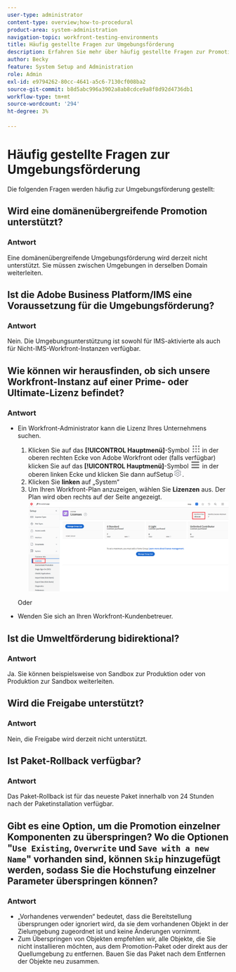 ```yaml
---
user-type: administrator
content-type: overview;how-to-procedural
product-area: system-administration
navigation-topic: workfront-testing-environments
title: Häufig gestellte Fragen zur Umgebungsförderung
description: Erfahren Sie mehr über häufig gestellte Fragen zur Promotion von Workfront-Umgebungen.
author: Becky
feature: System Setup and Administration
role: Admin
exl-id: e9794262-80cc-4641-a5c6-7130cf008ba2
source-git-commit: b8d5abc996a3902a8ab8cdce9a8f8d92d4736db1
workflow-type: tm+mt
source-wordcount: '294'
ht-degree: 3%

---
```


# Häufig gestellte Fragen zur Umgebungsförderung

Die folgenden Fragen werden häufig zur Umgebungsförderung gestellt:

## Wird eine domänenübergreifende Promotion unterstützt?

### Antwort

Eine domänenübergreifende Umgebungsförderung wird derzeit nicht unterstützt. Sie müssen zwischen Umgebungen in derselben Domain weiterleiten.

## Ist die Adobe Business Platform/IMS eine Voraussetzung für die Umgebungsförderung?

### Antwort

Nein. Die Umgebungsunterstützung ist sowohl für IMS-aktivierte als auch für Nicht-IMS-Workfront-Instanzen verfügbar.

## Wie können wir herausfinden, ob sich unsere Workfront-Instanz auf einer Prime- oder Ultimate-Lizenz befindet?

### Antwort

* Ein Workfront-Administrator kann die Lizenz Ihres Unternehmens suchen.

   1. Klicken Sie auf das **[!UICONTROL Hauptmenü]**-Symbol ![Hauptmenü](/help/_includes/assets/main-menu-icon.png) in der oberen rechten Ecke von Adobe Workfront oder (falls verfügbar) klicken Sie auf das **[!UICONTROL Hauptmenü]**-Symbol ![Hauptmenü](/help/_includes/assets/main-menu-icon-left-nav.png) in der oberen linken Ecke und klicken Sie dann auf **&#x200B;**&#x200B;Setup![Setup-Symbol](/help/_includes/assets/gear-icon-setup.png).
   1. Klicken Sie **linken** auf „System“
   1. Um Ihren Workfront-Plan anzuzeigen, wählen Sie **Lizenzen** aus.
Der Plan wird oben rechts auf der Seite angezeigt.
      ![Plan suchen](assets/locate-plan.png)

  Oder
* Wenden Sie sich an Ihren Workfront-Kundenbetreuer.

## Ist die Umweltförderung bidirektional?

### Antwort

Ja. Sie können beispielsweise von Sandbox zur Produktion oder von Produktion zur Sandbox weiterleiten.

## Wird die Freigabe unterstützt?

### Antwort

Nein, die Freigabe wird derzeit nicht unterstützt.

## Ist Paket-Rollback verfügbar?

### Antwort

Das Paket-Rollback ist für das neueste Paket innerhalb von 24 Stunden nach der Paketinstallation verfügbar.

## Gibt es eine Option, um die Promotion einzelner Komponenten zu überspringen? Wo die Optionen &quot;`Use Existing`, `Overwrite` und `Save with a new Name`&quot; vorhanden sind, können `Skip` hinzugefügt werden, sodass Sie die Hochstufung einzelner Parameter überspringen können?

### Antwort

* „Vorhandenes verwenden“ bedeutet, dass die Bereitstellung übersprungen oder ignoriert wird, da sie dem vorhandenen Objekt in der Zielumgebung zugeordnet ist und keine Änderungen vornimmt.
* Zum Überspringen von Objekten empfehlen wir, alle Objekte, die Sie nicht installieren möchten, aus dem Promotion-Paket oder direkt aus der Quellumgebung zu entfernen. Bauen Sie das Paket nach dem Entfernen der Objekte neu zusammen.
